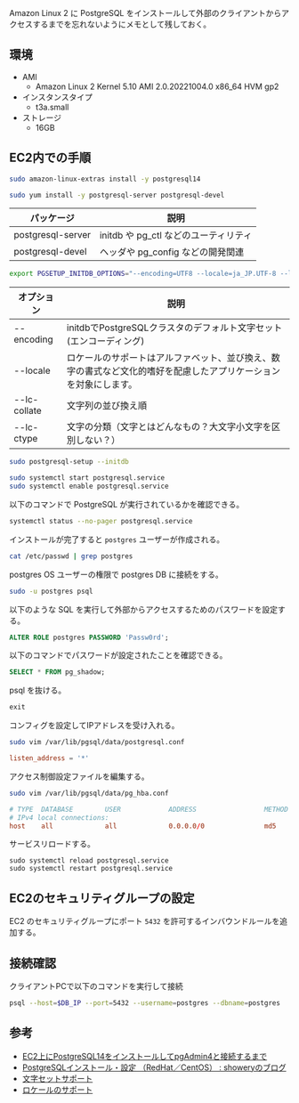 <!--
blog-meta-data
title: Amazon Linux 2 に PostgreSQL をインストールする
tags: PostgreSQL, AWS, EC2, memo
-->

Amazon Linux 2 に PostgreSQL をインストールして外部のクライアントからアクセスするまでを忘れないようにメモとして残しておく。

## 環境
- AMI
    - Amazon Linux 2 Kernel 5.10 AMI 2.0.20221004.0 x86_64 HVM gp2
- インスタンスタイプ
    - t3a.small
- ストレージ
    - 16GB

## EC2内での手順

```bash
sudo amazon-linux-extras install -y postgresql14
```

```bash
sudo yum install -y postgresql-server postgresql-devel
```

| パッケージ        | 説明                                  |
| ----------------- | ------------------------------------- |
| postgresql-server | initdb や pg_ctl などのユーティリティ |
| postgresql-devel  | ヘッダや pg_config などの開発関連     |

```bash
export PGSETUP_INITDB_OPTIONS="--encoding=UTF8 --locale=ja_JP.UTF-8 --lc-collate=ja_JP.UTF-8 --lc-ctype=ja_JP.UTF-8"
```

| オプション   | 説明                                                                                                             |
| ------------ | ---------------------------------------------------------------------------------------------------------------- |
| --encoding   | initdbでPostgreSQLクラスタのデフォルト文字セット(エンコーディング)                                               |
| --locale     | ロケールのサポートはアルファベット、並び換え、数字の書式など文化的嗜好を配慮したアプリケーションを対象にします。 |
| --lc-collate | 文字列の並び換え順                                                                                               |
| --lc-ctype   | 文字の分類（文字とはどんなもの？大文字小文字を区別しない？）                                                     |

```bash
sudo postgresql-setup --initdb
```

```bash
sudo systemctl start postgresql.service    
sudo systemctl enable postgresql.service   
```

以下のコマンドで PostgreSQL が実行されているかを確認できる。
```bash
systemctl status --no-pager postgresql.service
```

インストールが完了すると `postgres` ユーザーが作成される。

```bash
cat /etc/passwd | grep postgres
```


postgres OS ユーザーの権限で postgres DB に接続をする。
```bash
sudo -u postgres psql
```

以下のような SQL を実行して外部からアクセスするためのパスワードを設定する。

```sql
ALTER ROLE postgres PASSWORD 'Passw0rd';
```

以下のコマンドでパスワードが設定されたことを確認できる。
```sql
SELECT * FROM pg_shadow;
```

psql を抜ける。
```sql
exit
```

コンフィグを設定してIPアドレスを受け入れる。
```bash
sudo vim /var/lib/pgsql/data/postgresql.conf
```

```conf
listen_address = '*'
```

アクセス制御設定ファイルを編集する。
```bash
sudo vim /var/lib/pgsql/data/pg_hba.conf
```

```conf
# TYPE  DATABASE        USER            ADDRESS                 METHOD
# IPv4 local connections:
host    all             all             0.0.0.0/0               md5
```

サービスリロードする。

```
sudo systemctl reload postgresql.service
sudo systemctl restart postgresql.service
```

## EC2のセキュリティグループの設定

EC2 のセキュリティグループにポート `5432` を許可するインバウンドルールを追加する。

## 接続確認

クライアントPCで以下のコマンドを実行して接続

```bash
psql --host=$DB_IP --port=5432 --username=postgres --dbname=postgres
```

## 参考
- [EC2上にPostgreSQL14をインストールしてpgAdmin4と接続するまで](https://zenn.dev/uotohotaru/articles/0730f90dbf7a6d)
- [PostgreSQLインストール・設定 （RedHat／CentOS） : showeryのブログ](http://hxn.blog.jp/archives/26166268.html)
- [文字セットサポート](https://www.postgresql.jp/docs/9.2/multibyte.html)
- [ロケールのサポート](https://www.postgresql.jp/docs/9.4/locale.html)
